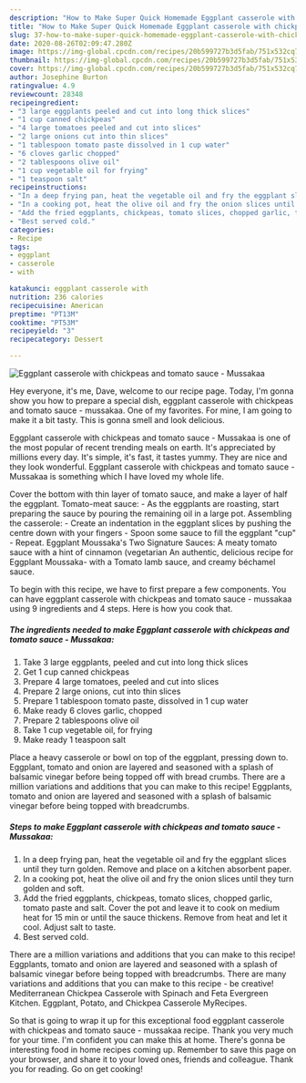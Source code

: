```yaml
---
description: "How to Make Super Quick Homemade Eggplant casserole with chickpeas and tomato sauce - Mussakaa"
title: "How to Make Super Quick Homemade Eggplant casserole with chickpeas and tomato sauce - Mussakaa"
slug: 37-how-to-make-super-quick-homemade-eggplant-casserole-with-chickpeas-and-tomato-sauce-mussakaa
date: 2020-08-26T02:09:47.280Z
image: https://img-global.cpcdn.com/recipes/20b599727b3d5fab/751x532cq70/eggplant-casserole-with-chickpeas-and-tomato-sauce-mussakaa-recipe-main-photo.jpg
thumbnail: https://img-global.cpcdn.com/recipes/20b599727b3d5fab/751x532cq70/eggplant-casserole-with-chickpeas-and-tomato-sauce-mussakaa-recipe-main-photo.jpg
cover: https://img-global.cpcdn.com/recipes/20b599727b3d5fab/751x532cq70/eggplant-casserole-with-chickpeas-and-tomato-sauce-mussakaa-recipe-main-photo.jpg
author: Josephine Burton
ratingvalue: 4.9
reviewcount: 28348
recipeingredient:
- "3 large eggplants peeled and cut into long thick slices"
- "1 cup canned chickpeas"
- "4 large tomatoes peeled and cut into slices"
- "2 large onions cut into thin slices"
- "1 tablespoon tomato paste dissolved in 1 cup water"
- "6 cloves garlic chopped"
- "2 tablespoons olive oil"
- "1 cup vegetable oil for frying"
- "1 teaspoon salt"
recipeinstructions:
- "In a deep frying pan, heat the vegetable oil and fry the eggplant slices until they turn golden. Remove and place on a kitchen absorbent paper."
- "In a cooking pot, heat the olive oil and fry the onion slices until they turn golden and soft."
- "Add the fried eggplants, chickpeas, tomato slices, chopped garlic, tomato paste and salt. Cover the pot and leave it to cook on medium heat for 15 min or until the sauce thickens. Remove from heat and let it cool. Adjust salt to taste."
- "Best served cold."
categories:
- Recipe
tags:
- eggplant
- casserole
- with

katakunci: eggplant casserole with 
nutrition: 236 calories
recipecuisine: American
preptime: "PT13M"
cooktime: "PT53M"
recipeyield: "3"
recipecategory: Dessert

---
```



![Eggplant casserole with chickpeas and tomato sauce - Mussakaa](https://img-global.cpcdn.com/recipes/20b599727b3d5fab/751x532cq70/eggplant-casserole-with-chickpeas-and-tomato-sauce-mussakaa-recipe-main-photo.jpg)

Hey everyone, it's me, Dave, welcome to our recipe page. Today, I'm gonna show you how to prepare a special dish, eggplant casserole with chickpeas and tomato sauce - mussakaa. One of my favorites. For mine, I am going to make it a bit tasty. This is gonna smell and look delicious.

Eggplant casserole with chickpeas and tomato sauce - Mussakaa is one of the most popular of recent trending meals on earth. It's appreciated by millions every day. It's simple, it's fast, it tastes yummy. They are nice and they look wonderful. Eggplant casserole with chickpeas and tomato sauce - Mussakaa is something which I have loved my whole life.

Cover the bottom with thin layer of tomato sauce, and make a layer of half the eggplant. Tomato-meat sauce: - As the eggplants are roasting, start preparing the sauce by pouring the remaining oil in a large pot. Assembling the casserole: - Create an indentation in the eggplant slices by pushing the centre down with your fingers - Spoon some sauce to fill the eggplant &#34;cup&#34; - Repeat. Eggplant Moussaka&#39;s Two Signature Sauces: A meaty tomato sauce with a hint of cinnamon (vegetarian An authentic, delicious recipe for Eggplant Moussaka- with a Tomato lamb sauce, and creamy béchamel sauce.


To begin with this recipe, we have to first prepare a few components. You can have eggplant casserole with chickpeas and tomato sauce - mussakaa using 9 ingredients and 4 steps. Here is how you cook that.

<!--inarticleads1-->

##### The ingredients needed to make Eggplant casserole with chickpeas and tomato sauce - Mussakaa:

1. Take 3 large eggplants, peeled and cut into long thick slices
1. Get 1 cup canned chickpeas
1. Prepare 4 large tomatoes, peeled and cut into slices
1. Prepare 2 large onions, cut into thin slices
1. Prepare 1 tablespoon tomato paste, dissolved in 1 cup water
1. Make ready 6 cloves garlic, chopped
1. Prepare 2 tablespoons olive oil
1. Take 1 cup vegetable oil, for frying
1. Make ready 1 teaspoon salt


Place a heavy casserole or bowl on top of the eggplant, pressing down to. Eggplant, tomato and onion are layered and seasoned with a splash of balsamic vinegar before being topped off with bread crumbs. There are a million variations and additions that you can make to this recipe! Eggplants, tomato and onion are layered and seasoned with a splash of balsamic vinegar before being topped with breadcrumbs. 

<!--inarticleads2-->

##### Steps to make Eggplant casserole with chickpeas and tomato sauce - Mussakaa:

1. In a deep frying pan, heat the vegetable oil and fry the eggplant slices until they turn golden. Remove and place on a kitchen absorbent paper.
1. In a cooking pot, heat the olive oil and fry the onion slices until they turn golden and soft.
1. Add the fried eggplants, chickpeas, tomato slices, chopped garlic, tomato paste and salt. Cover the pot and leave it to cook on medium heat for 15 min or until the sauce thickens. Remove from heat and let it cool. Adjust salt to taste.
1. Best served cold.


There are a million variations and additions that you can make to this recipe! Eggplants, tomato and onion are layered and seasoned with a splash of balsamic vinegar before being topped with breadcrumbs. There are many variations and additions that you can make to this recipe - be creative! Mediterranean Chickpea Casserole with Spinach and Feta Evergreen Kitchen. Eggplant, Potato, and Chickpea Casserole MyRecipes. 

So that is going to wrap it up for this exceptional food eggplant casserole with chickpeas and tomato sauce - mussakaa recipe. Thank you very much for your time. I'm confident you can make this at home. There's gonna be interesting food in home recipes coming up. Remember to save this page on your browser, and share it to your loved ones, friends and colleague. Thank you for reading. Go on get cooking!
